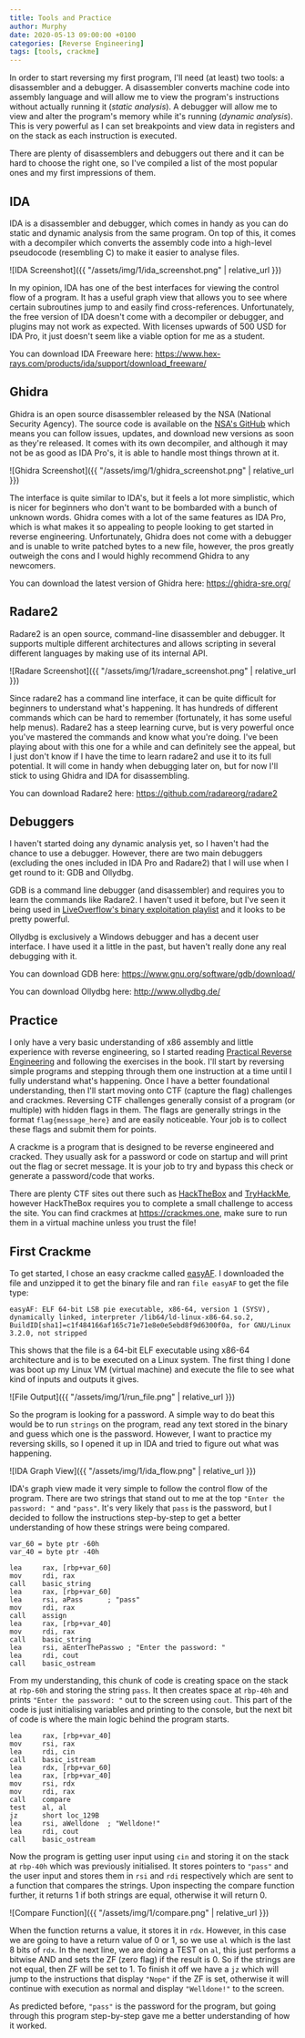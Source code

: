 ```yaml
---
title: Tools and Practice
author: Murphy
date: 2020-05-13 09:00:00 +0100
categories: [Reverse Engineering]
tags: [tools, crackme]
---
```


In order to start reversing my first program, I'll need (at least) two tools: a disassembler and a debugger. A disassembler converts machine code into assembly language and will allow me to view the program's instructions without actually running it (*static analysis*). A debugger will allow me to view and alter the program's memory while it's running (*dynamic analysis*). This is very powerful as I can set breakpoints and view data in registers and on the stack as each instruction is executed.

There are plenty of disassemblers and debuggers out there and it can be hard to choose the right one, so I've compiled a list of the most popular ones and my first impressions of them.

## IDA

IDA is a disassembler and debugger, which comes in handy as you can do static and dynamic analysis from the same program. On top of this, it comes with a decompiler which converts the assembly code into a high-level pseudocode (resembling C) to make it easier to analyse files.

![IDA Screenshot]({{ "/assets/img/1/ida_screenshot.png" | relative_url }})

In my opinion, IDA has one of the best interfaces for viewing the control flow of a program. It has a useful graph view that allows you to see where certain subroutines jump to and easily find cross-references. Unfortunately, the free version of IDA doesn't come with a decompiler or debugger, and plugins may not work as expected. With licenses upwards of 500 USD for IDA Pro, it just doesn't seem like a viable option for me as a student.

You can download IDA Freeware here: <https://www.hex-rays.com/products/ida/support/download_freeware/>

## Ghidra

Ghidra is an open source disassembler released by the NSA (National Security Agency). The source code is available on the [NSA's GitHub](https://github.com/NationalSecurityAgency/ghidra) which means you can follow issues, updates, and download new versions as soon as they're released. It comes with its own decompiler, and although it may not be as good as IDA Pro's, it is able to handle most things thrown at it.

![Ghidra Screenshot]({{ "/assets/img/1/ghidra_screenshot.png" | relative_url }})

The interface is quite similar to IDA's, but it feels a lot more simplistic, which is nicer for beginners who don't want to be bombarded with a bunch of unknown words. Ghidra comes with a lot of the same features as IDA Pro, which is what makes it so appealing to people looking to get started in reverse engineering. Unfortunately, Ghidra does not come with a debugger and is unable to write patched bytes to a new file, however, the pros greatly outweigh the cons and I would highly recommend Ghidra to any newcomers.

You can download the latest version of Ghidra here: <https://ghidra-sre.org/>

## Radare2

Radare2 is an open source, command-line disassembler and debugger. It supports multiple different architectures and allows scripting in several different languages by making use of its internal API.

![Radare Screenshot]({{ "/assets/img/1/radare_screenshot.png" | relative_url }})

Since radare2 has a command line interface, it can be quite difficult for beginners to understand what's happening. It has hundreds of different commands which can be hard to remember (fortunately, it has some useful help menus). Radare2 has a steep learning curve, but is very powerful once you've mastered the commands and know what you're doing. I've been playing about with this one for a while and can definitely see the appeal, but I just don't know if I have the time to learn radare2 and use it to its full potential. It will come in handy when debugging later on, but for now I'll stick to using Ghidra and IDA for disassembling.

You can download Radare2 here: <https://github.com/radareorg/radare2>

## Debuggers

I haven't started doing any dynamic analysis yet, so I haven't had the chance to use a debugger. However, there are two main debuggers (excluding the ones included in IDA Pro and Radare2) that I will use when I get round to it: GDB and Ollydbg.

GDB is a command line debugger (and disassembler) and requires you to learn the commands like Radare2. I haven't used it before, but I've seen it being used in [LiveOverflow's binary exploitation playlist](https://www.youtube.com/playlist?list=PLhixgUqwRTjxglIswKp9mpkfPNfHkzyeN) and it looks to be pretty powerful.

Ollydbg is exclusively a Windows debugger and has a decent user interface. I have used it a little in the past, but haven't really done any real debugging with it.

You can download GDB here: <https://www.gnu.org/software/gdb/download/>

You can download Ollydbg here: <http://www.ollydbg.de/>

## Practice

I only have a very basic understanding of x86 assembly and little experience with reverse engineering, so I started reading [Practical Reverse Engineering](https://www.amazon.com/dp/1118787315) and following the exercises in the book. I'll start by reversing simple programs and stepping through them one instruction at a time until I fully understand what's happening. Once I have a better foundational understanding, then I'll start moving onto CTF (capture the flag) challenges and crackmes. Reversing CTF challenges generally consist of a program (or multiple) with hidden flags in them. The flags are generally strings in the format `flag{message_here}` and are easily noticeable. Your job is to collect these flags and submit them for points.

A crackme is a program that is designed to be reverse engineered and cracked. They usually ask for a password or code on startup and will print out the flag or secret message. It is your job to try and bypass this check or generate a password/code that works.

There are plenty CTF sites out there such as [HackTheBox](https://hackthebox.eu) and [TryHackMe](https://tryhackme.com), however HackTheBox requires you to complete a small challenge to access the site. You can find crackmes at <https://crackmes.one>, make sure to run them in a virtual machine unless you trust the file!

## First Crackme

To get started, I chose an easy crackme called [easyAF](https://crackmes.one/crackme/5eae2d6633c5d47611746500). I downloaded the file and unzipped it to get the binary file and ran `file easyAF` to get the file type:

```
easyAF: ELF 64-bit LSB pie executable, x86-64, version 1 (SYSV), dynamically linked, interpreter /lib64/ld-linux-x86-64.so.2, BuildID[sha1]=c1f484166af165c71e71e8e0e5ebd8f9d6300f0a, for GNU/Linux 3.2.0, not stripped
```

This shows that the file is a 64-bit ELF executable using x86-64 architecture and is to be executed on a Linux system. The first thing I done was boot up my Linux VM (virtual machine) and execute the file to see what kind of inputs and outputs it gives.

![File Output]({{ "/assets/img/1/run_file.png" | relative_url }})

So the program is looking for a password. A simple way to do beat this would be to run `strings` on the program, read any text stored in the binary and guess which one is the password. However, I want to practice my reversing skills, so I opened it up in IDA and tried to figure out what was happening.

![IDA Graph View]({{ "/assets/img/1/ida_flow.png" | relative_url }})

IDA's graph view made it very simple to follow the control flow of the program. There are two strings that stand out to me at the top `"Enter the password: "` and `"pass"`. It's very likely that `pass` is the password, but I decided to follow the instructions step-by-step to get a better understanding of how these strings were being compared.

```
var_60 = byte ptr -60h
var_40 = byte ptr -40h

lea     rax, [rbp+var_60]
mov     rdi, rax
call    basic_string
lea     rax, [rbp+var_60]
lea     rsi, aPass      ; "pass"
mov     rdi, rax
call    assign
lea     rax, [rbp+var_40]
mov     rdi, rax
call    basic_string
lea     rsi, aEnterThePasswo ; "Enter the password: "
lea     rdi, cout
call    basic_ostream
```

From my understanding, this chunk of code is creating space on the stack at `rbp-60h` and storing the string `pass`. It then creates space at `rbp-40h` and prints `"Enter the password: "` out to the screen using `cout`. This part of the code is just initialising variables and printing to the console, but the next bit of code is where the main logic behind the program starts.

```
lea     rax, [rbp+var_40]
mov     rsi, rax
lea     rdi, cin
call    basic_istream
lea     rdx, [rbp+var_60]
lea     rax, [rbp+var_40]
mov     rsi, rdx
mov     rdi, rax
call    compare
test    al, al
jz      short loc_129B
lea     rsi, aWelldone  ; "Welldone!"
lea     rdi, cout
call    basic_ostream
```

Now the program is getting user input using `cin` and storing it on the stack at `rbp-40h` which was previously initialised. It stores pointers to `"pass"` and the user input and stores them in `rsi` and `rdi` respectively which are sent to a function that compares the strings. Upon inspecting the compare function further, it returns 1 if both strings are equal, otherwise it will return 0.

![Compare Function]({{ "/assets/img/1/compare.png" | relative_url }})

When the function returns a value, it stores it in `rdx`. However, in this case we are going to have a return value of 0 or 1, so we use `al` which is the last 8 bits of `rdx`. In the next line, we are doing a TEST on `al`, this just performs a bitwise AND and sets the ZF (zero flag) if the result is 0. So if the strings are not equal, then ZF will be set to 1. To finish it off we have a `jz` which will jump to the instructions that display `"Nope"` if the ZF is set, otherwise it will continue with execution as normal and display `"Welldone!"` to the screen.

As predicted before, `"pass"` is the password for the program, but going through this program step-by-step gave me a better understanding of how it worked.